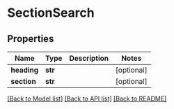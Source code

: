 # SectionSearch

## Properties
Name | Type | Description | Notes
------------ | ------------- | ------------- | -------------
**heading** | **str** |  | [optional] 
**section** | **str** |  | [optional] 

[[Back to Model list]](../README.md#documentation-for-models) [[Back to API list]](../README.md#documentation-for-api-endpoints) [[Back to README]](../README.md)

